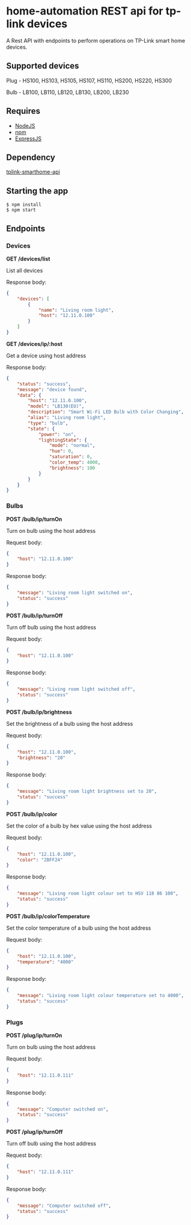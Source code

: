 
# home-automation REST api for tp-link devices

A Rest API with endpoints to perform operations on TP-Link smart home devices.

## Supported devices

Plug - HS100, HS103, HS105, HS107, HS110, HS200, HS220, HS300

Bulb - LB100, LB110, LB120, LB130, LB200, LB230

## Requires

* [NodeJS](https://nodejs.org/en/)
* [npm](https://www.npmjs.com/)
* [ExpressJS](https://expressjs.com/)

## Dependency

[tplink-smarthome-api](https://github.com/plasticrake/tplink-smarthome-api)



## Starting the app

    $ npm install 
    $ npm start


## Endpoints

### Devices
**GET /devices/list**

List all devices

Response body:
```json
{
    "devices": [
        {
            "name": "Living room light",
            "host": "12.11.0.100"
        }
    ]
}
```

**GET /devices/ip/:host**

Get a device using host address

Response body:
```json
{
    "status": "success",
    "message": "device found",
    "data": {
        "host": "12.11.0.100",
        "model": "LB130(EU)",
        "description": "Smart Wi-Fi LED Bulb with Color Changing",
        "alias": "Living room light",
        "type": "bulb",
        "state": {
            "power": "on",
            "lightingState": {
                "mode": "normal",
                "hue": 0,
                "saturation": 0,
                "color_temp": 4000,
                "brightness": 100
            }
        }
    }
}
```


### Bulbs


**POST /bulb/ip/turnOn**

Turn on bulb using the host address

Request body:
```json
{
	"host": "12.11.0.100"
}
```


Response body:
```json
{
	"message": "Living room light switched on",
	"status": "success"
}
```

**POST /bulb/ip/turnOff**

Turn off bulb using the host address

Request body:
```json
{
	"host": "12.11.0.100"
}
```


Response body:
```json
{
	"message": "Living room light switched off",
	"status": "success"
}
```

**POST /bulb/ip/brightness**

Set the brightness of a bulb using the host address

Request body:
```json
{
    "host": "12.11.0.100",
    "brightness": "20"
}
```


Response body:
```json
{
	"message": "Living room light brightness set to 20",
	"status": "success"
}
```

**POST /bulb/ip/color**

Set the color of a bulb by hex value using the host address

Request body:
```json
{
    "host": "12.11.0.100",
    "color": "2BFF24"
}
```


Response body:
```json
{
	"message": "Living room light colour set to HSV 118 86 100",
	"status": "success"
}
```

**POST /bulb/ip/colorTemperature**

Set the color temperature of a bulb using the host address

Request body:
```json
{
    "host": "12.11.0.100",
    "temperature": "4000"
}
```


Response body:
```json
{
	"message": "Living room light colour temperature set to 4000",
	"status": "success"
}
```


### Plugs


**POST /plug/ip/turnOn**

Turn on bulb using the host address

Request body:
```json
{
	"host": "12.11.0.111"
}
```


Response body:
```json
{
	"message": "Computer switched on",
	"status": "success"
}
```

**POST /plug/ip/turnOff**

Turn off bulb using the host address

Request body:
```json
{
	"host": "12.11.0.111"
}
```


Response body:
```json
{
	"message": "Computer switched off",
	"status": "success"
}
